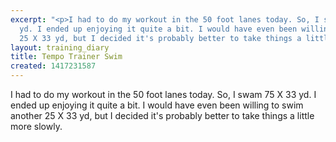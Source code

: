```yaml
---
excerpt: "<p>I had to do my workout in the 50 foot lanes today. So, I swam 75 X 33
  yd. I ended up enjoying it quite a bit. I would have even been willing to swim another
  25 X 33 yd, but I decided it's probably better to take things a little more slowly.</p>"
layout: training_diary
title: Tempo Trainer Swim
created: 1417231587
---
```

<p>I had to do my workout in the 50 foot lanes today. So, I swam 75 X 33 yd. I ended up enjoying it quite a bit. I would have even been willing to swim another 25 X 33 yd, but I decided it's probably better to take things a little more slowly.</p>

